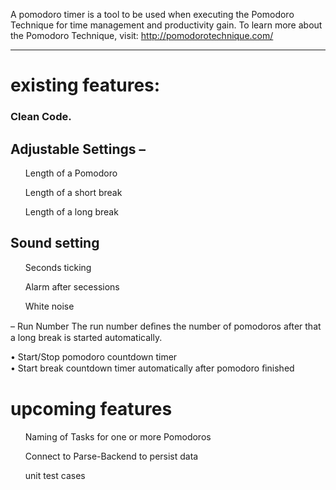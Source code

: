 A pomodoro timer is a tool to be used when executing the Pomodoro Technique for time management and productivity gain. To learn more about the Pomodoro Technique, visit: http://pomodorotechnique.com/
<hr>

<h1>existing features:</h1>
<h3>Clean Code.</h3>
<h2>Adjustable Settings –</h2>
<ul>Length of a Pomodoro </ul>
<ul>Length of a short break </ul>
<ul>Length of a long break </ul>
<h2> Sound setting</h2>
<ul> Seconds ticking</ul>
<ul> Alarm after secessions</ul>
<ul> White noise </ul>


– Run Number The run number deﬁnes the number of pomodoros after that a long break is started automatically.<br>

• Start/Stop pomodoro countdown timer<br>
• Start break countdown timer automatically after pomodoro ﬁnished<br>

<h1>upcoming features</h1>

<ul>Naming of Tasks for one or more Pomodoros </ul>
<ul>Connect to Parse-Backend to persist data </ul>
<ul> unit test cases</ul>


